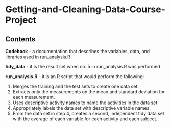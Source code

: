 # Getting-and-Cleaning-Data-Course-Project
## Contents
__Codebook__ - a documentation that describes the variables, data, and libraries used in run_analysis.R

__tidy_data__ - it is the result set when no. 5 in run_analysis.R was performed

__run_analysis.R__ - it is an R script that would perform the following:

1. Merges the training and the test sets to create one data set.
2. Extracts only the measurements on the mean and standard deviation for each measurement.
3. Uses descriptive activity names to name the activities in the data set
4. Appropriately labels the data set with descriptive variable names.
5. From the data set in step 4, creates a second, independent tidy data set with the average of each variable for each activity and each subject.
